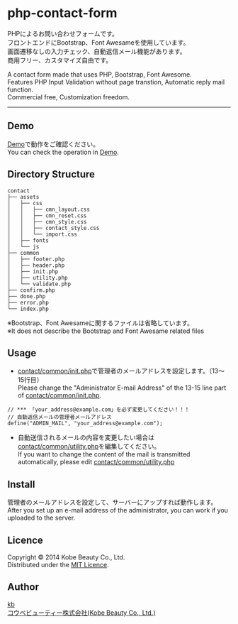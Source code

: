 php-contact-form
================

PHPによるお問い合わせフォームです。  
フロントエンドにBootstrap、Font Awesameを使用しています。  
画面遷移なしの入力チェック、自動返信メール機能があります。  
商用フリー、カスタマイズ自由です。  

A contact form made that uses PHP, Bootstrap, Font Awesome.  
Features PHP Input Validation without page transtion, Automatic reply mail function.  
Commercial free, Customization freedom.

---

## Demo
[Demo][demo]で動作をご確認ください。  
You can check the operation in [Demo][demo].

## Directory Structure
```
contact
├── assets
│   ├── css
│   │   ├── cmn_layout.css
│   │   ├── cmn_reset.css
│   │   ├── cmn_style.css
│   │   ├── contact_style.css
│   │   └── import.css
│   ├── fonts
│   └── js
├── common
│   ├── footer.php
│   ├── header.php
│   ├── init.php
│   ├── utility.php
│   └── validate.php
├── confirm.php
├── done.php
├── error.php
└── index.php
```
※Bootstrap、Font Awesameに関するファイルは省略しています。  
※It does not describe the Bootstrap and Font Awesame related files

## Usage
- [contact/common/init.php](https://github.com/kobebeauty/php-contact-form/blob/master/contact/common/init.php)で管理者のメールアドレスを設定します。（13〜15行目）  
Please change the "Administrator E-mail Address" of the 13-15 line part of [contact/common/init.php](https://github.com/kobebeauty/php-contact-form/blob/master/contact/common/init.php).
```
// *** 「your_address@example.com」を必ず変更してください！！！
// 自動返信メールの管理者メールアドレス
define("ADMIN_MAIL", "your_address@example.com");
```

- 自動送信されるメールの内容を変更したい場合は[contact/common/utility.php](https://github.com/kobebeauty/php-contact-form/blob/master/contact/common/utility.php)を編集してください。  
If you want to change the content of the mail is transmitted automatically, please edit [contact/common/utility.php](https://github.com/kobebeauty/php-contact-form/blob/master/contact/common/utility.php)

## Install
管理者のメールアドレスを設定して、サーバーにアップすれば動作します。  
After you set up an e-mail address of the administrator, you can work if you uploaded to the server.

## Licence
Copyright &copy; 2014 Kobe Beauty Co., Ltd.  
Distributed under the [MIT Licence][mit].

## Author
[kb](https://github.com/kobebeauty)  
[コウベビューティー株式会社(Kobe Beauty Co., Ltd.)][kobebeauty]  

[DEMO]:http://kobe-beauty.co.jp/release/contact/
[MIT]:http://www.opensource.org/licenses/mit-license.php
[KOBEBEAUTY]:http://www.kobe-beauty.co.jp/
